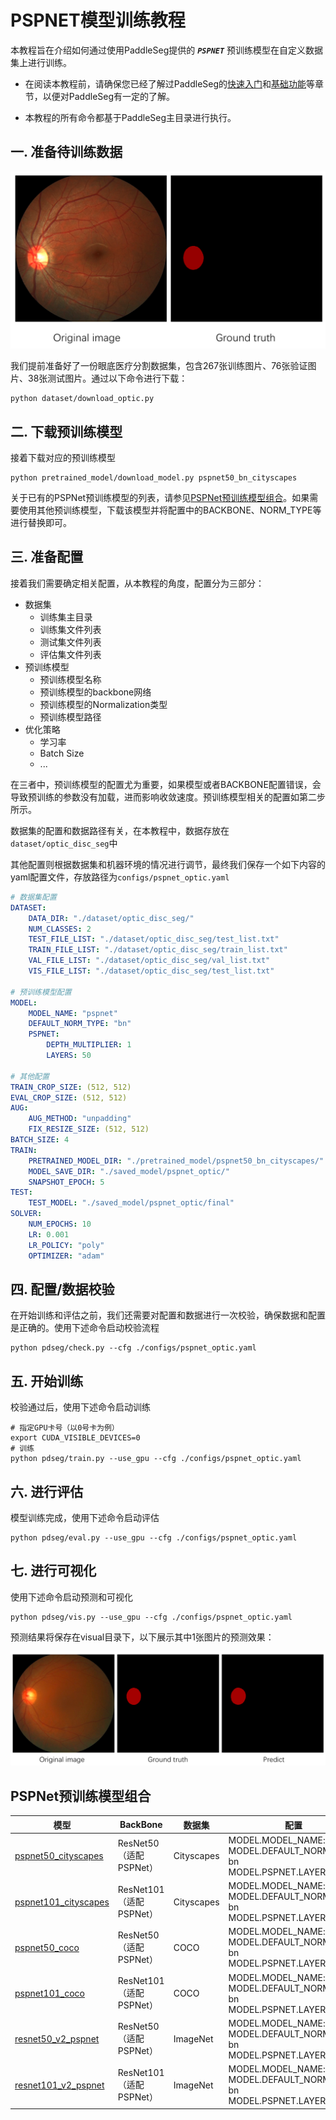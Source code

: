 # PSPNET模型训练教程

本教程旨在介绍如何通过使用PaddleSeg提供的 ***`PSPNET`*** 预训练模型在自定义数据集上进行训练。

* 在阅读本教程前，请确保您已经了解过PaddleSeg的[快速入门](../README.md#快速入门)和[基础功能](../README.md#基础功能)等章节，以便对PaddleSeg有一定的了解。

* 本教程的所有命令都基于PaddleSeg主目录进行执行。

## 一. 准备待训练数据

![](./imgs/optic.png)

我们提前准备好了一份眼底医疗分割数据集，包含267张训练图片、76张验证图片、38张测试图片。通过以下命令进行下载：

```shell
python dataset/download_optic.py
```

## 二. 下载预训练模型

接着下载对应的预训练模型

```shell
python pretrained_model/download_model.py pspnet50_bn_cityscapes
```

关于已有的PSPNet预训练模型的列表，请参见[PSPNet预训练模型组合](#PSPNet预训练模型组合)。如果需要使用其他预训练模型，下载该模型并将配置中的BACKBONE、NORM_TYPE等进行替换即可。

## 三. 准备配置

接着我们需要确定相关配置，从本教程的角度，配置分为三部分：

* 数据集
  * 训练集主目录
  * 训练集文件列表
  * 测试集文件列表
  * 评估集文件列表
* 预训练模型
  * 预训练模型名称
  * 预训练模型的backbone网络
  * 预训练模型的Normalization类型
  * 预训练模型路径
* 优化策略
  * 学习率
  * Batch Size
  * ...

在三者中，预训练模型的配置尤为重要，如果模型或者BACKBONE配置错误，会导致预训练的参数没有加载，进而影响收敛速度。预训练模型相关的配置如第二步所示。

数据集的配置和数据路径有关，在本教程中，数据存放在`dataset/optic_disc_seg`中

其他配置则根据数据集和机器环境的情况进行调节，最终我们保存一个如下内容的yaml配置文件，存放路径为`configs/pspnet_optic.yaml`

```yaml
# 数据集配置
DATASET:
    DATA_DIR: "./dataset/optic_disc_seg/"
    NUM_CLASSES: 2
    TEST_FILE_LIST: "./dataset/optic_disc_seg/test_list.txt"
    TRAIN_FILE_LIST: "./dataset/optic_disc_seg/train_list.txt"
    VAL_FILE_LIST: "./dataset/optic_disc_seg/val_list.txt"
    VIS_FILE_LIST: "./dataset/optic_disc_seg/test_list.txt"

# 预训练模型配置
MODEL:
    MODEL_NAME: "pspnet"
    DEFAULT_NORM_TYPE: "bn"
    PSPNET:
        DEPTH_MULTIPLIER: 1
        LAYERS: 50

# 其他配置
TRAIN_CROP_SIZE: (512, 512)
EVAL_CROP_SIZE: (512, 512)
AUG:
    AUG_METHOD: "unpadding"
    FIX_RESIZE_SIZE: (512, 512)
BATCH_SIZE: 4
TRAIN:
    PRETRAINED_MODEL_DIR: "./pretrained_model/pspnet50_bn_cityscapes/"
    MODEL_SAVE_DIR: "./saved_model/pspnet_optic/"
    SNAPSHOT_EPOCH: 5
TEST:
    TEST_MODEL: "./saved_model/pspnet_optic/final"
SOLVER:
    NUM_EPOCHS: 10
    LR: 0.001
    LR_POLICY: "poly"
    OPTIMIZER: "adam"
```

## 四. 配置/数据校验

在开始训练和评估之前，我们还需要对配置和数据进行一次校验，确保数据和配置是正确的。使用下述命令启动校验流程

```shell
python pdseg/check.py --cfg ./configs/pspnet_optic.yaml
```


## 五. 开始训练

校验通过后，使用下述命令启动训练

```shell
# 指定GPU卡号（以0号卡为例）
export CUDA_VISIBLE_DEVICES=0
# 训练
python pdseg/train.py --use_gpu --cfg ./configs/pspnet_optic.yaml
```

## 六. 进行评估

模型训练完成，使用下述命令启动评估

```shell
python pdseg/eval.py --use_gpu --cfg ./configs/pspnet_optic.yaml
```

## 七. 进行可视化
使用下述命令启动预测和可视化

```shell
python pdseg/vis.py --use_gpu --cfg ./configs/pspnet_optic.yaml
```

预测结果将保存在visual目录下，以下展示其中1张图片的预测效果：

![](imgs/optic_pspnet.png)

## PSPNet预训练模型组合

|模型|BackBone|数据集|配置|
|-|-|-|-|
|[pspnet50_cityscapes](https://paddleseg.bj.bcebos.com/models/pspnet50_cityscapes.tgz)|ResNet50（适配PSPNet）|Cityscapes |MODEL.MODEL_NAME: pspnet <br> MODEL.DEFAULT_NORM_TYPE: bn <br> MODEL.PSPNET.LAYERS: 50|
|[pspnet101_cityscapes](https://paddleseg.bj.bcebos.com/models/pspnet101_cityscapes.tgz)|ResNet101（适配PSPNet）|Cityscapes |MODEL.MODEL_NAME: pspnet <br> MODEL.DEFAULT_NORM_TYPE: bn <br> MODEL.PSPNET.LAYERS: 101|
| [pspnet50_coco](https://paddleseg.bj.bcebos.com/models/pspnet50_coco.tgz)|ResNet50（适配PSPNet）|COCO  |MODEL.MODEL_NAME: pspnet <br> MODEL.DEFAULT_NORM_TYPE: bn <br> MODEL.PSPNET.LAYERS: 50|
| [pspnet101_coco](https://paddleseg.bj.bcebos.com/models/pspnet101_coco.tgz) |ResNet101（适配PSPNet）| COCO |MODEL.MODEL_NAME: pspnet <br> MODEL.DEFAULT_NORM_TYPE: bn <br> MODEL.PSPNET.LAYERS: 101|
| [resnet50_v2_pspnet](https://paddleseg.bj.bcebos.com/resnet50_v2_pspnet.tgz)| ResNet50（适配PSPNet） | ImageNet | MODEL.MODEL_NAME: pspnet <br> MODEL.DEFAULT_NORM_TYPE: bn <br> MODEL.PSPNET.LAYERS: 50 |
| [resnet101_v2_pspnet](https://paddleseg.bj.bcebos.com/resnet101_v2_pspnet.tgz)| ResNet101（适配PSPNet） | ImageNet | MODEL.MODEL_NAME: pspnet <br> MODEL.DEFAULT_NORM_TYPE: bn <br> MODEL.PSPNET.LAYERS: 101 |
